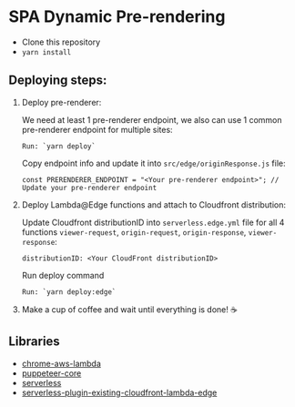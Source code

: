 # SPA Dynamic Pre-rendering

-   Clone this repository
-   `yarn install`

## Deploying steps:

1.  Deploy pre-renderer:

    We need at least 1 pre-renderer endpoint, we also can use 1 common pre-renderer endpoint for multiple sites:

        Run: `yarn deploy`

    Copy endpoint info and update it into `src/edge/originResponse.js` file:

        const PRERENDERER_ENDPOINT = "<Your pre-renderer endpoint>"; // Update your pre-renderer endpoint

2.  Deploy Lambda@Edge functions and attach to Cloudfront distribution:

    Update Cloudfront distributionID into `serverless.edge.yml` file for all 4 functions `viewer-request`, `origin-request`, `origin-response`, `viewer-response`:

        distributionID: <Your CloudFront distributionID>

    Run deploy command

        Run: `yarn deploy:edge`

3.  Make a cup of coffee and wait until everything is done! ☕️

## Libraries

-   [chrome-aws-lambda](https://github.com/alixaxel/chrome-aws-lambda)
-   [puppeteer-core](https://github.com/puppeteer/puppeteer)
-   [serverless](https://www.serverless.com/)
-   [serverless-plugin-existing-cloudfront-lambda-edge](https://github.com/geoffdutton/serverless-plugin-existing-cloudfront-lambda-edge#readme)
